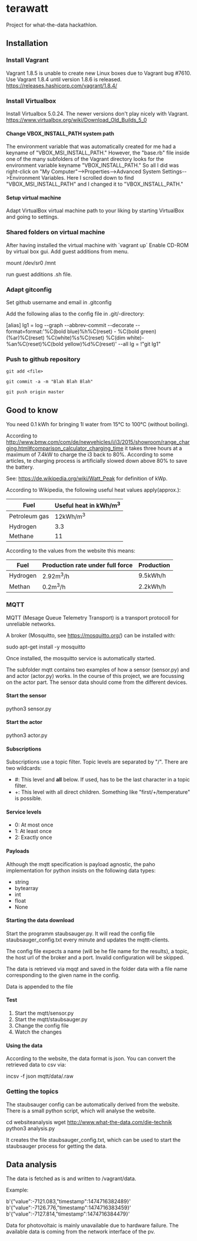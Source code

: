 # terawatt
Project for what-the-data hackathlon.


## Installation

### Install Vagrant

Vagrant 1.8.5 is unable to create new Linux boxes due to Vagrant bug #7610. 
Use Vagrant 1.8.4 until version 1.8.6 is released.
https://releases.hashicorp.com/vagrant/1.8.4/

### Install Virtualbox

Install Virtualbox 5.0.24. The newer versions don't play nicely with Vagrant.
https://www.virtualbox.org/wiki/Download_Old_Builds_5_0

#### Change VBOX_INSTALL_PATH system path

The environment variable that was automatically created for me had a keyname of "VBOX_MSI_INSTALL_PATH." However, the "base.rb" file inside one of the many subfolders of the Vagrant directory looks for the environment variable keyname "VBOX_INSTALL_PATH." So all I did was right-click on "My Computer"-->Properties-->Advanced System Settings-->Environment Variables. Here I scrolled down to find "VBOX_MSI_INSTALL_PATH" and I changed it to "VBOX_INSTALL_PATH."

#### Setup virtual machine

Adapt VirtualBox virtual machine path to your liking by starting VirtualBox and going to settings.

### Shared folders on virtual machine

After having installed the virtual machine with ´vagrant up´
Enable CD-ROM by virtual box gui. 
Add guest additions from menu. 

  mount /dev/sr0 /mnt

run guest additions .sh file.

### Adapt gitconfig ###

Set github username and email in .gitconfig

Add the following alias to the config file in .git/-directory:

  [alias]
    lg1 = log --graph --abbrev-commit --decorate --format=format:'%C(bold blue)%h%C(reset) - %C(bold green)(%ar)%C(reset) %C(white)%s%C(reset) %C(dim white)- %an%C(reset)%C(bold yellow)%d%C(reset)' --all
    lg = !"git lg1"

### Push to github repository

```git add <file>```

```git commit -a -m "Blah Blah Blah"```

```git push origin master```

## Good to know

You need 0.1 kWh for bringing 1l water from 15°C to 100°C (without boiling).

According to http://www.bmw.com/com/de/newvehicles/i/i3/2015/showroom/range_charging.html#comparison_calculator_charging_time it takes three hours at a maximum of 7.4kW to charge the i3 back to 80%. According to some articles, te charging process is artificially slowed down above 80% to save the battery.

See: https://de.wikipedia.org/wiki/Watt_Peak for definition of kWp.

According to Wikipedia, the following useful heat values apply(approx.):

|Fuel         |Useful heat in kWh/m<sup>3<sup>|
|-------------|-------------------------------|
|Petroleum gas|12kWh/m<sup>3</sup>            |
|Hydrogen     |3.3                            |
|Methane      |11                             |

According to the values from the website this means:

|Fuel         |Production rate under full force|Production|
|-------------|--------------------------------|----------|
|Hydrogen     |2.92m<sup>3</sup>/h             |9.5kWh/h  |
|Methan       |0.2m<sup>3</sup>/h              |2.2kWh/h  |

### MQTT

MQTT (Mesage Queue Telemetry Transport) is a transport protocoll for unreliable networks.

A broker (Mosquitto, see https://mosquitto.org/) can be installed with:

  sudo apt-get install -y mosquitto

Once installed, the mosquitto service is automatically started.

The subfolder mqtt contains two examples of how a sensor (sensor.py) and and actor (actor.py) works. In the course of this project, we are focussing on the actor part. The sensor data should come from the different devices.

#### Start the sensor

  python3 sensor.py

#### Start the actor

  python3 actor.py

#### Subscriptions

Subscriptions use a topic filter. Topic levels are separated by "/". There are two wildcards:

* #: This level and **all** below. If used, has to be the last character in a topic filter.
* +: This level with all direct children. Something like "first/+/temperature" is possible.

#### Service levels

* 0: At most once
* 1: At least once
* 2: Exactly once

#### Payloads

Although the mqtt specification is payload agnostic, the paho implementation for python insists on the following data types:

* string
* bytearray
* int
* float
* None

#### Starting the data download

Start the programm staubsauger.py. It will read the config file staubsauger_config.txt every minute and updates the mqttt-clients.

The config file expects a name (will be he file name for the results), a topic, the host url of the broker and a port. Invalid configuration will be skipped.

The data is retrieved via mqqt and saved in the folder data with a file name corresponding to the given name in the config.

Data is appended to the file

#### Test

1. Start the mqtt/sensor.py
2. Start the mqtt/staubsauger.py
3. Change the config file
4. Watch the changes

#### Using the data

According to the website, the data format is json. You can convert the retrieved data to csv via:

  incsv -f json mqtt/data/<name>.raw

### Getting the topics

The staubsauger config can be automatically derived from the website. There is a small python script, which will analyse the website.

  cd websiteanalysis
  wget http://www.what-the-data.com/die-technik
  python3 analysis.py

It creates the file staubsauger_config.txt, which can be used to start the staubsauger process for getting the data.

## Data analysis

The data is fetched as is and written to /vagrant/data.

Example:

  b'{"value":-7121.083,"timestamp":1474716382489}'
  b'{"value":-7126.776,"timestamp":1474716383459}'
  b'{"value":-7127.814,"timestamp":1474716384479}'

Data for photovoltaic is mainly unavailable due to hardware failure. The available data is coming from the network interface of the pv.
